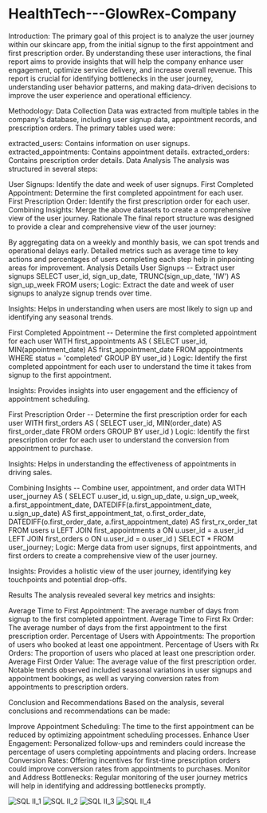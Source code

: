 # HealthTech---GlowRex-Company

Introduction:
The primary goal of this project is to analyze the user journey within our skincare app, from the initial signup to the first appointment and first prescription order. By understanding these user interactions, the final report aims to provide insights that will help the company enhance user engagement, optimize service delivery, and increase overall revenue. This report is crucial for identifying bottlenecks in the user journey, understanding user behavior patterns, and making data-driven decisions to improve the user experience and operational efficiency.

Methodology:
Data Collection
Data was extracted from multiple tables in the company's database, including user signup data, appointment records, and prescription orders. The primary tables used were:

extracted_users: Contains information on user signups.
extracted_appointments: Contains appointment details.
extracted_orders: Contains prescription order details.
Data Analysis
The analysis was structured in several steps:

User Signups: Identify the date and week of user signups.
First Completed Appointment: Determine the first completed appointment for each user.
First Prescription Order: Identify the first prescription order for each user.
Combining Insights: Merge the above datasets to create a comprehensive view of the user journey.
Rationale
The final report structure was designed to provide a clear and comprehensive view of the user journey:

By aggregating data on a weekly and monthly basis, we can spot trends and operational delays early.
Detailed metrics such as average time to key actions and percentages of users completing each step help in pinpointing areas for improvement.
Analysis Details
User Signups
-- Extract user signups
SELECT user_id, sign_up_date, TRUNC(sign_up_date, 'IW') AS sign_up_week
FROM users;
Logic: Extract the date and week of user signups to analyze signup trends over time.

Insights: Helps in understanding when users are most likely to sign up and identifying any seasonal trends.

First Completed Appointment
-- Determine the first completed appointment for each user
WITH first_appointments AS (
  SELECT user_id, MIN(appointment_date) AS first_appointment_date
  FROM appointments
  WHERE status = 'completed'
  GROUP BY user_id
)
Logic: Identify the first completed appointment for each user to understand the time it takes from signup to the first appointment.

Insights: Provides insights into user engagement and the efficiency of appointment scheduling.

First Prescription Order
-- Determine the first prescription order for each user
WITH first_orders AS (
  SELECT user_id, MIN(order_date) AS first_order_date
  FROM orders
  GROUP BY user_id
)
Logic: Identify the first prescription order for each user to understand the conversion from appointment to purchase.

Insights: Helps in understanding the effectiveness of appointments in driving sales.

Combining Insights
-- Combine user, appointment, and order data
WITH user_journey AS (
  SELECT u.user_id, u.sign_up_date, u.sign_up_week,
         a.first_appointment_date,
         DATEDIFF(a.first_appointment_date, u.sign_up_date) AS first_appointment_tat,
         o.first_order_date,
         DATEDIFF(o.first_order_date, a.first_appointment_date) AS first_rx_order_tat
  FROM users u
  LEFT JOIN first_appointments a ON u.user_id = a.user_id
  LEFT JOIN first_orders o ON u.user_id = o.user_id
)
SELECT * FROM user_journey;
Logic: Merge data from user signups, first appointments, and first orders to create a comprehensive view of the user journey.

Insights: Provides a holistic view of the user journey, identifying key touchpoints and potential drop-offs.

Results
The analysis revealed several key metrics and insights:

Average Time to First Appointment: The average number of days from signup to the first completed appointment.
Average Time to First Rx Order: The average number of days from the first appointment to the first prescription order.
Percentage of Users with Appointments: The proportion of users who booked at least one appointment.
Percentage of Users with Rx Orders: The proportion of users who placed at least one prescription order.
Average First Order Value: The average value of the first prescription order.
Notable trends observed included seasonal variations in user signups and appointment bookings, as well as varying conversion rates from appointments to prescription orders.

Conclusion and Recommendations
Based on the analysis, several conclusions and recommendations can be made:

Improve Appointment Scheduling: The time to the first appointment can be reduced by optimizing appointment scheduling processes.
Enhance User Engagement: Personalized follow-ups and reminders could increase the percentage of users completing appointments and placing orders.
Increase Conversion Rates: Offering incentives for first-time prescription orders could improve conversion rates from appointments to purchases.
Monitor and Address Bottlenecks: Regular monitoring of the user journey metrics will help in identifying and addressing bottlenecks promptly.

![SQL II_1](https://github.com/Swetha-Maadugula/HealthTech---GlowRex-Company/assets/168377003/b42bfbf4-a55f-4916-8d1a-0c5f2e1ac5d5)
![SQL II_2](https://github.com/Swetha-Maadugula/HealthTech---GlowRex-Company/assets/168377003/b739f81b-3fbe-48f2-a2fc-6272d4459af2)
![SQL II_3](https://github.com/Swetha-Maadugula/HealthTech---GlowRex-Company/assets/168377003/2b6b1395-329f-4fec-838a-e5a6e68a1b84)
![SQL II_4](https://github.com/Swetha-Maadugula/HealthTech---GlowRex-Company/assets/168377003/f302d1c4-07c0-450b-851c-46ea9f238b08)

